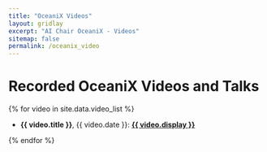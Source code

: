 ```yaml
---
title: "OceaniX Videos"
layout: gridlay
excerpt: "AI Chair OceaniX - Videos"
sitemap: false
permalink: /oceanix_video
---
```


# Recorded OceaniX Videos and Talks

<!--{% assign number_printed = 0 %} -->
{% for video in site.data.video_list %}
- <strong>{{ video.title }}</strong>, {{ video.date }}: <strong><a href="{{ video.url }}">{{ video.display }}</a></strong>

{% endfor %}


